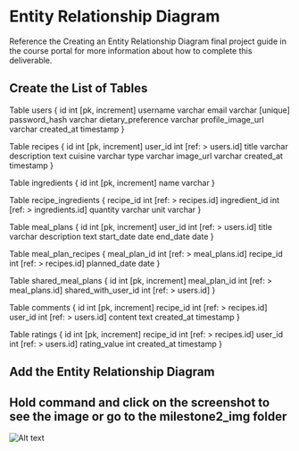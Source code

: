 # Entity Relationship Diagram

Reference the Creating an Entity Relationship Diagram final project guide in the course portal for more information about how to complete this deliverable.

## Create the List of Tables

Table users {
  id int [pk, increment] 
  username varchar
  email varchar [unique]
  password_hash varchar
  dietary_preference varchar
  profile_image_url varchar
  created_at timestamp
}

Table recipes {
  id int [pk, increment]
  user_id int [ref: > users.id] 
  title varchar
  description text
  cuisine varchar
  type varchar
  image_url varchar
  created_at timestamp
}

Table ingredients {
  id int [pk, increment]
  name varchar
}

Table recipe_ingredients { 
  recipe_id int [ref: > recipes.id]
  ingredient_id int [ref: > ingredients.id]
  quantity varchar
  unit varchar
}

Table meal_plans {
  id int [pk, increment]
  user_id int [ref: > users.id]
  title varchar
  description text
  start_date date
  end_date date
}

Table meal_plan_recipes { 
  meal_plan_id int [ref: > meal_plans.id]
  recipe_id int [ref: > recipes.id]
  planned_date date
}

Table shared_meal_plans {
  id int [pk, increment]
  meal_plan_id int [ref: > meal_plans.id]
  shared_with_user_id int [ref: > users.id] 
}

Table comments { 
  id int [pk, increment]
  recipe_id int [ref: > recipes.id]
  user_id int [ref: > users.id]
  content text
  created_at timestamp
}

Table ratings { 
  id int [pk, increment]
  recipe_id int [ref: > recipes.id]
  user_id int [ref: > users.id]
  rating_value int
  created_at timestamp
}



## Add the Entity Relationship Diagram

## Hold command and click on the screenshot to see the image or go to the milestone2_img folder

![Alt text](<Screenshot 2023-10-30 at 4.37.59 PM.png>)